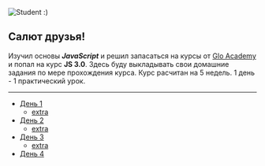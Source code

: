 ![](https://image.flaticon.com/icons/png/128/978/978384.png 'Student :)') 
## Салют друзья! 


Изучил основы ***JavaScript*** и решил запасаться на курсы от 
[Glo Academy](https://vk.com/glo_academy)
и попал на курс **JS 3.0**.
Здесь буду выкладывать свои домашние задания по мере прохождения курса. Курс расчитан на 5 недель. 1 день - 1 практический урок. <br> 
* * * 	
- [День 1](https://github.com/muromtsev/course-JS3/blob/master/day%231/main.js)
	- [extra](https://github.com/muromtsev/course-JS3/blob/master/additionally/add%231/main.js)
- [День 2](https://github.com/muromtsev/course-JS3/blob/master/day%232/main.js)
	- [extra](https://github.com/muromtsev/course-JS3/blob/master/additionally/add%232/main.js)
- [День 3](https://github.com/muromtsev/course-JS3/blob/master/day%233/main.js)
	- [extra](https://github.com/muromtsev/course-JS3/blob/master/additionally/add%233/main.js)
- [День 4](https://github.com/muromtsev/course-JS3/blob/master/day%234/main.js)
	
	







[js]: https://raw.githubusercontent.com/muromtsev/course-JS3/master/img/javascript24.png
[list]: https://raw.githubusercontent.com/muromtsev/course-JS3/master/img/clipboard.png


